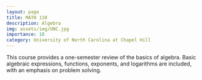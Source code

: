 ```yaml
---
layout: page
title: MATH 110
description: Algebra
img: assets/img/UNC.jpg
importance: 18
category: University of North Carolina at Chapel Hill
---
```


This course provides a one-semester review of the basics of algebra. Basic algebraic expressions, functions, exponents, and logarithms are included, with an emphasis on problem solving.